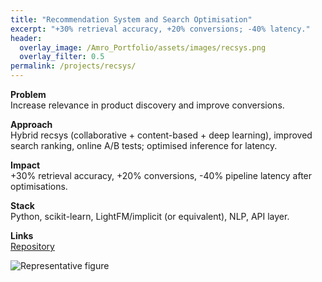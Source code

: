 ```yaml
---
title: "Recommendation System and Search Optimisation"
excerpt: "+30% retrieval accuracy, +20% conversions; -40% latency."
header:
  overlay_image: /Amro_Portfolio/assets/images/recsys.png
  overlay_filter: 0.5
permalink: /projects/recsys/
---
```


**Problem**  
Increase relevance in product discovery and improve conversions.

**Approach**  
Hybrid recsys (collaborative + content-based + deep learning), improved search ranking, online A/B tests; optimised inference for latency.

**Impact**  
+30% retrieval accuracy, +20% conversions, -40% pipeline latency after optimisations.

**Stack**  
Python, scikit-learn, LightFM/implicit (or equivalent), NLP, API layer.

**Links**  
[Repository](https://github.com/Amro6625/Recommendation-System)

![Representative figure](/Amro_Portfolio/assets/images/recsys.png)